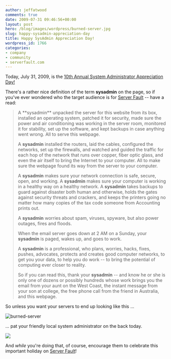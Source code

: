 ```yaml
---
author: jeffatwood
comments: true
date: 2009-07-31 09:46:56+00:00
layout: post
hero: /blog/images/wordpress/burned-server.jpg
slug: happy-sysadmin-appreciation-day
title: Happy SysAdmin Appreciation Day!
wordpress_id: 1766
categories:
- company
- community
- serverfault.com
---
```



Today, July 31, 2009, is the [10th Annual System Administrator Appreciation Day!](http://www.sysadminday.com/)



There's a rather nice definition of the term **sysadmin** on the page, so if you've ever wondered who the target audience is for [Server Fault](http://serverfault.com) -- have a read:





<blockquote>
 A **sysadmin** unpacked the server for this website from its box, installed an operating system, patched it for security, made sure the power and air conditioning was working in the server room, monitored it for stability, set up the software, and kept backups in case anything went wrong. All to serve this webpage.

> 
> 
A **sysadmin** installed the routers, laid the cables, configured the networks, set up the firewalls, and watched and guided the traffic for each hop of the network that runs over copper, fiber optic glass, and even the air itself to bring the Internet to your computer. All to make sure the webpage found its way from the server to your computer.

> 
> 
A **sysadmin** makes sure your network connection is safe, secure, open, and working. A **sysadmin** makes sure your computer is working in a healthy way on a healthy network. A **sysadmin** takes backups to guard against disaster both human and otherwise, holds the gates against security threats and crackers, and keeps the printers going no matter how many copies of the tax code someone from Accounting prints out.

> 
> 
A **sysadmin** worries about spam, viruses, spyware, but also power outages, fires and floods.

> 
> 
When the email server goes down at 2 AM on a Sunday, your **sysadmin** is paged, wakes up, and goes to work.

> 
> 
A **sysadmin** is a professional, who plans, worries, hacks, fixes, pushes, advocates, protects and creates good computer networks, to get you your data, to help you do work -- to bring the potential of computing ever closer to reality.

> 
> 
So if you can read this, thank your **sysadmin** -- and know he or she is only one of dozens or possibly hundreds whose work brings you the email from your aunt on the West Coast, the instant message from your son at college, the free phone call from the friend in Australia, and this webpage.
</blockquote>





So unless you want your servers to end up looking like this ...



![burned-server](/blog/images/wordpress/burned-server.jpg)



... pat your friendly local system administrator on the back today.



[![](http://serverfault.com/content/img/sf/logo.png)](http://serverfault.com)



And _while_ you're doing that, of course, encourage them to celebrate this important holiday on [Server Fault](http://serverfault.com)!




